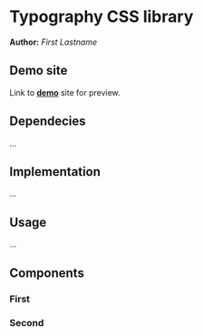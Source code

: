 # Typography CSS library
**Author:** *First Lastname*
## Demo site
Link to **[demo](http://www.github.io/2022l4web-css-typographic-library-MarciPhan/settings)** site for preview.
## Dependecies
...
## Implementation
...
## Usage
...
## Components
### First
### Second
